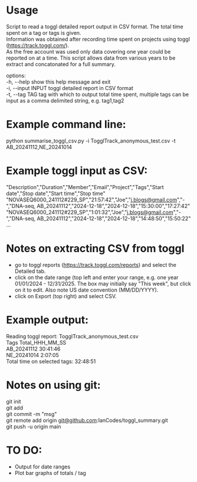 # Usage  
Script to read a toggl detailed report output in CSV format. The total time spent on a tag or tags is given.  
Information was obtained after recording time spent on projects using toggl (https://track.toggl.com/).  
As the free account was used only data covering one year could be reported on at a time.  This script allows data from various years to be extract and concatonated for a full summary.  

options:  
  -h, --help            show this help message and exit  
  -i, --input INPUT     toggl detailed report in CSV format  
  -t, --tag TAG         tag with which to output total time spent, multiple tags can be input as a comma delimited string, e.g.
                        tag1,tag2  

# Example command line:  
python summarise_toggl_csv.py -i TogglTrack_anonymous_test.csv -t AB_20241112,NE_20241014  


# Example toggl input as CSV:  
"Description","Duration","Member","Email","Project","Tags","Start date","Stop date","Start time","Stop time"  
"NOVASEQ6000_241112#229_SP","21:57:42","Joe","j.blogs@gmail.com","-","DNA-seq, AB_20241112","2024-12-18","2024-12-18","15:30:00","17:27:42"  
"NOVASEQ6000_241112#229_SP","1:01:32","Joe","j.blogs@gmail.com","-","DNA-seq, AB_20241112","2024-12-18","2024-12-18","14:48:50","15:50:22"  
...  


# Notes on extracting CSV from toggl  
 - go to toggl reports (https://track.toggl.com/reports) and select the Detailed tab.   
 - click on the date range (top left and enter your range, e.g. one year 01/01/2024 - 12/31/2025.  The box may initially say "This week", but click on it to edit.  Also note US date convention (MM/DD/YYYY).  
 - click on Export (top right) and select CSV.


# Example output:  
Reading toggl report: TogglTrack_anonymous_test.csv  
       Tags Total_HHH_MM_SS  
AB_20241112        30:41:46  
NE_20241014         2:07:05  
Total time on selected tags: 32:48:51  


# Notes on using git:  
git init  
git add <file>  
git commit -m "msg"  
git remote add origin git@github.com:IanCodes/toggl_summary.git  
git push -u origin main  


# TO DO:  
- Output for date ranges  
- Plot bar graphs of totals / tag  
